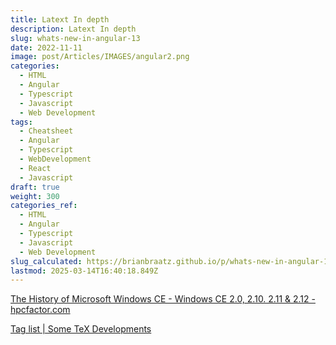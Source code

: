 ```yaml
---
title: Latext In depth
description: Latext In depth
slug: whats-new-in-angular-13
date: 2022-11-11
image: post/Articles/IMAGES/angular2.png
categories:
  - HTML
  - Angular
  - Typescript
  - Javascript
  - Web Development
tags:
  - Cheatsheet
  - Angular
  - Typescript
  - WebDevelopment
  - React
  - Javascript
draft: true
weight: 300
categories_ref:
  - HTML
  - Angular
  - Typescript
  - Javascript
  - Web Development
slug_calculated: https://brianbraatz.github.io/p/whats-new-in-angular-13
lastmod: 2025-03-14T16:40:18.849Z
---
```

[The History of Microsoft Windows CE - Windows CE 2.0, 2.10. 2.11 & 2.12 - hpcfactor.com](https://www.hpcfactor.com/support/windowsce/history/ce2/)

[Tag list | Some TeX Developments](https://www.texdev.net/tags/#curriculum-vitae)
